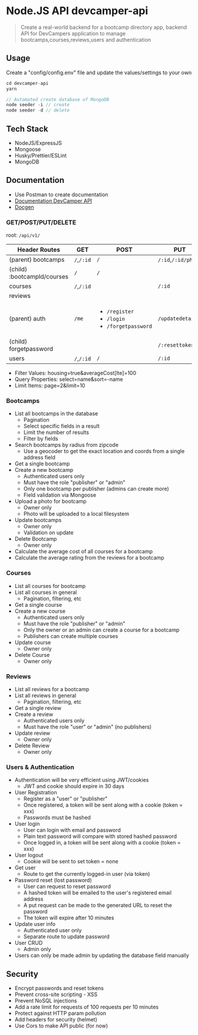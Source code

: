 # Node.JS API devcamper-api

> Create a real-world backend for a bootcamp directory app, backend API for DevCampers application to manage bootcamps,courses,reviews,users and authentication

## Usage

Create a "config/config.env" file and update the values/settings to your own

```javascript
cd devcamper-api
yarn

// Automated create database of MongoDB
node seeder -i // create
node seeder -d // delete
```

## Tech Stack

-   NodeJS/ExpressJS
-   Mongoose
-   Husky/Prettier/ESLint
-   MongoDB

## Documentation

-   Use Postman to create documentation
-   [Documentation DevCamper API](https://documentation-devcamperapi.netlify.app/)
-   [Docgen](https://github.com/thedevsaddam/docgen?tab=readme-ov-file)

### GET/POST/PUT/DELETE

root: `/api/v1/`

| Header Routes               | GET        | POST                                                                     | PUT                 | DELETE |
| --------------------------- | ---------- | ------------------------------------------------------------------------ | ------------------- | ------ |
| (parent) bootcamps          | `/`,`/:id` | `/`                                                                      | `/:id`,`/:id/photo` | `/:id` |
| (child) :bootcampId/courses | `/`        | `/`                                                                      |                     |        |
| courses                     | `/`,`/:id` |                                                                          | `/:id`              | `/:id` |
| reviews                     |            |                                                                          |                     |        |
| (parent) auth               | `/me`      | <ul><li>`/register`</li><li>`/login`</li><li>`/forgetpassword`</li></ul> | `/updatedetails`    |        |
| (child) forgetpassword      |            |                                                                          | `/:resettoken`      |        |
| users                       | `/`,`/:id` | `/`                                                                      | `/:id`              | `/:id` |

<ul>
    <li>Filter Values: housing=true&averageCost[lte]=100</li>
    <li>Query Properties: select=name&sort=-name</li>
    <li>Limit Items: page=2&limit=10</li>
</ul>

### Bootcamps

-   List all bootcamps in the database
    -   Pagination
    -   Select specific fields in a result
    -   Limit the number of results
    -   Filter by fields
-   Search bootcamps by radius from zipcode
    -   Use a geocoder to get the exact location and coords from a single address field
-   Get a single bootcamp
-   Create a new bootcamp
    -   Authenticated users only
    -   Must have the role "publisher" or "admin"
    -   Only one bootcamp per publisher (admins can create more)
    -   Field validation via Mongoose
-   Upload a photo for bootcamp
    -   Owner only
    -   Photo will be uploaded to a local filesystem
-   Update bootcamps
    -   Owner only
    -   Validation on update
-   Delete Bootcamp
    -   Owner only
-   Calculate the average cost of all courses for a bootcamp
-   Calculate the average rating from the reviews for a bootcamp

### Courses

-   List all courses for bootcamp
-   List all courses in general
    -   Pagination, filtering, etc
-   Get a single course
-   Create a new course
    -   Authenticated users only
    -   Must have the role "publisher" or "admin"
    -   Only the owner or an admin can create a course for a bootcamp
    -   Publishers can create multiple courses
-   Update course
    -   Owner only
-   Delete Course
    -   Owner only

### Reviews

-   List all reviews for a bootcamp
-   List all reviews in general
    -   Pagination, filtering, etc
-   Get a single review
-   Create a review
    -   Authenticated users only
    -   Must have the role "user" or "admin" (no publishers)
-   Update review
    -   Owner only
-   Delete Review
    -   Owner only

### Users & Authentication

-   Authentication will be very efficient using JWT/cookies
    -   JWT and cookie should expire in 30 days
-   User Registration
    -   Register as a "user" or "publisher"
    -   Once registered, a token will be sent along with a cookie (token = xxx)
    -   Passwords must be hashed
-   User login
    -   User can login with email and password
    -   Plain text password will compare with stored hashed password
    -   Once logged in, a token will be sent along with a cookie (token = xxx)
-   User logout
    -   Cookie will be sent to set token = none
-   Get user
    -   Route to get the currently logged-in user (via token)
-   Password reset (lost password)
    -   User can request to reset password
    -   A hashed token will be emailed to the user's registered email address
    -   A put request can be made to the generated URL to reset the password
    -   The token will expire after 10 minutes
-   Update user info
    -   Authenticated user only
    -   Separate route to update password
-   User CRUD
    -   Admin only
-   Users can only be made admin by updating the database field manually

## Security

-   Encrypt passwords and reset tokens
-   Prevent cross-site scripting - XSS
-   Prevent NoSQL injections
-   Add a rate limit for requests of 100 requests per 10 minutes
-   Protect against HTTP param pollution
-   Add headers for security (helmet)
-   Use Cors to make API public (for now)
